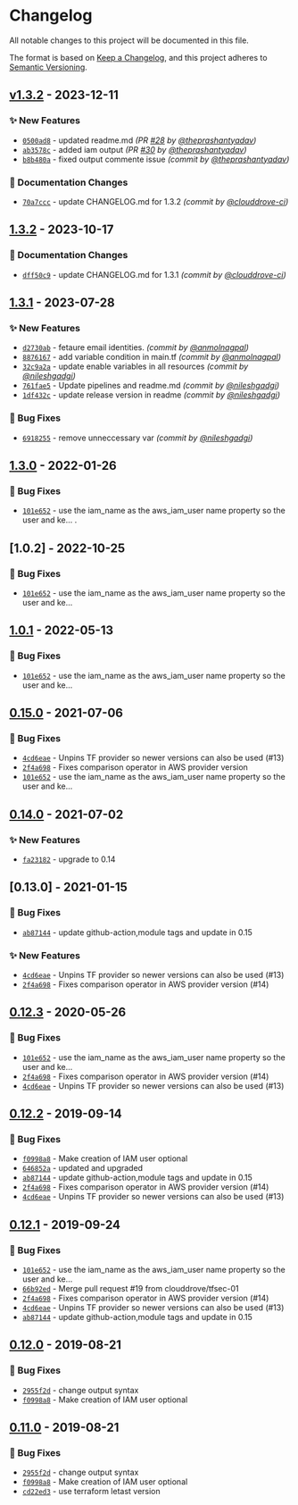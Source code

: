 # Changelog
All notable changes to this project will be documented in this file.

The format is based on [Keep a Changelog](https://keepachangelog.com/en/1.0.0/),
and this project adheres to [Semantic Versioning](https://semver.org/spec/v2.0.0.html).

## [v1.3.2] - 2023-12-11
### :sparkles: New Features
- [`0500ad8`](https://github.com/clouddrove/terraform-aws-ses/commit/0500ad83de5d0aac55f0ef89ed41c43003b6c4bc) - updated readme.md *(PR [#28](https://github.com/clouddrove/terraform-aws-ses/pull/28) by [@theprashantyadav](https://github.com/theprashantyadav))*
- [`ab3578c`](https://github.com/clouddrove/terraform-aws-ses/commit/ab3578c369498c57f96fdd1486883af3b99021ee) - added iam output *(PR [#30](https://github.com/clouddrove/terraform-aws-ses/pull/30) by [@theprashantyadav](https://github.com/theprashantyadav))*
- [`b8b480a`](https://github.com/clouddrove/terraform-aws-ses/commit/b8b480a42f7bc3eb8471a8339ee5cf8145b0369d) - fixed output commente issue *(commit by [@theprashantyadav](https://github.com/theprashantyadav))*

### :memo: Documentation Changes
- [`70a7ccc`](https://github.com/clouddrove/terraform-aws-ses/commit/70a7ccc627c856229d830240b4a9e04e574a10f9) - update CHANGELOG.md for 1.3.2 *(commit by [@clouddrove-ci](https://github.com/clouddrove-ci))*


## [1.3.2] - 2023-10-17
### :memo: Documentation Changes
- [`dff50c9`](https://github.com/clouddrove/terraform-aws-ses/commit/dff50c95658147a74e784380638b1238627499b3) - update CHANGELOG.md for 1.3.1 *(commit by [@clouddrove-ci](https://github.com/clouddrove-ci))*


## [1.3.1] - 2023-07-28
### :sparkles: New Features
- [`d2730ab`](https://github.com/clouddrove/terraform-aws-ses/commit/d2730ab00ac0a7f92c4fbf5583c45b045175e11c) - fetaure email identities. *(commit by [@anmolnagpal](https://github.com/anmolnagpal))*
- [`8876167`](https://github.com/clouddrove/terraform-aws-ses/commit/887616798b0f42b0fc7952d27477cb63513ad9f5) - add variable condition in main.tf *(commit by [@anmolnagpal](https://github.com/anmolnagpal))*
- [`32c9a2a`](https://github.com/clouddrove/terraform-aws-ses/commit/32c9a2a4f48f0fd5138cfff1b58a3034c44fab7b) - update enable variables in all resources *(commit by [@nileshgadgi](https://github.com/nileshgadgi))*
- [`761fae5`](https://github.com/clouddrove/terraform-aws-ses/commit/761fae5d7ccf85ecca272d91e059223419955bd9) - Update pipelines and readme.md *(commit by [@nileshgadgi](https://github.com/nileshgadgi))*
- [`1df432c`](https://github.com/clouddrove/terraform-aws-ses/commit/1df432c895d5479dbc7b4f9264639cb36559bc90) - update release version in readme *(commit by [@nileshgadgi](https://github.com/nileshgadgi))*

### :bug: Bug Fixes
- [`6918255`](https://github.com/clouddrove/terraform-aws-ses/commit/69182555192ab2a33afeb21048976b710a6c1557) - remove unneccessary var *(commit by [@nileshgadgi](https://github.com/nileshgadgi))*


## [1.3.0] - 2022-01-26
### :bug: Bug Fixes
- [`101e652`](https://github.com/clouddrove/terraform-aws-ses/commit/101e6529f47d4ceb167f04d36411aedfc984b6d9) - use the iam_name as the aws_iam_user name property so the user and ke… .


## [1.0.2] - 2022-10-25
### :bug: Bug Fixes
- [`101e652`](https://github.com/clouddrove/terraform-aws-ses/commit/101e6529f47d4ceb167f04d36411aedfc984b6d9) - use the iam_name as the aws_iam_user name property so the user and ke…

## [1.0.1] - 2022-05-13
### :bug: Bug Fixes
- [`101e652`](https://github.com/clouddrove/terraform-aws-ses/commit/101e6529f47d4ceb167f04d36411aedfc984b6d9) - use the iam_name as the aws_iam_user name property so the user and ke…

## [0.15.0] - 2021-07-06
### :bug: Bug Fixes
- [`4cd6eae`](https://github.com/clouddrove/terraform-aws-ses/commit/4cd6eae3cfe68c57d17da78fa8fb3bd38d24ebb7) - Unpins TF provider so newer versions can also be used (#13)
- [`2f4a698`](https://github.com/clouddrove/terraform-aws-ses/commit/2f4a69814c9ab94c6851df76f36ff313501f3df1) - Fixes comparison operator in AWS provider version
- [`101e652`](https://github.com/clouddrove/terraform-aws-ses/commit/101e6529f47d4ceb167f04d36411aedfc984b6d9) - use the iam_name as the aws_iam_user name property so the user and ke…

## [0.14.0] - 2021-07-02
### :sparkles: New Features
- [`fa23182`](https://github.com/clouddrove/terraform-aws-ses/commit/fa231822db32e07db31e9a2c0d68b96fccd3661e) - upgrade to 0.14

## [0.13.0] - 2021-01-15
### :bug: Bug Fixes
- [`ab87144`](https://github.com/clouddrove/terraform-aws-ses/commit/ab871449746f5a281080c150ac37cef31b04d3a3) - update github-action,module tags and update in 0.15


### :sparkles: New Features
- [`4cd6eae`](https://github.com/clouddrove/terraform-aws-ses/commit/4cd6eae3cfe68c57d17da78fa8fb3bd38d24ebb7) - Unpins TF provider so newer versions can also be used (#13)
- [`2f4a698`](https://github.com/clouddrove/terraform-aws-ses/commit/2f4a69814c9ab94c6851df76f36ff313501f3df1) - Fixes comparison operator in AWS provider version (#14)


## [0.12.3] - 2020-05-26
### :bug: Bug Fixes
- [`101e652`](https://github.com/clouddrove/terraform-aws-ses/commit/101e6529f47d4ceb167f04d36411aedfc984b6d9) - use the iam_name as the aws_iam_user name property so the user and ke…
- [`2f4a698`](https://github.com/clouddrove/terraform-aws-ses/commit/2f4a69814c9ab94c6851df76f36ff313501f3df1) - Fixes comparison operator in AWS provider version (#14)
- [`4cd6eae`](https://github.com/clouddrove/terraform-aws-ses/commit/4cd6eae3cfe68c57d17da78fa8fb3bd38d24ebb7) - Unpins TF provider so newer versions can also be used (#13)

## [0.12.2] - 2019-09-14
### :bug: Bug Fixes
- [`f0998a8`](https://github.com/clouddrove/terraform-aws-ses/commit/f0998a82159264abc5470ade6fd12204dc12029e) - Make creation of IAM user optional
- [`646852a`](https://github.com/clouddrove/terraform-aws-ses/commit/646852ad7ef9a858f8479f171ec67ad33590c78a) - updated and upgraded
- [`ab87144`](https://github.com/clouddrove/terraform-aws-ses/commit/ab871449746f5a281080c150ac37cef31b04d3a3) - update github-action,module tags and update in 0.15
- [`2f4a698`](https://github.com/clouddrove/terraform-aws-ses/commit/2f4a69814c9ab94c6851df76f36ff313501f3df1) - Fixes comparison operator in AWS provider version (#14)
- [`4cd6eae`](https://github.com/clouddrove/terraform-aws-ses/commit/4cd6eae3cfe68c57d17da78fa8fb3bd38d24ebb7) - Unpins TF provider so newer versions can also be used (#13)



## [0.12.1] - 2019-09-24
### :bug: Bug Fixes
- [`101e652`](https://github.com/clouddrove/terraform-aws-ses/commit/101e6529f47d4ceb167f04d36411aedfc984b6d9) - use the iam_name as the aws_iam_user name property so the user and ke…
- [`66b92ed`](https://github.com/clouddrove/terraform-aws-ses/commit/66b92ed5e9155329eac3a6149ec26d53ec6dffb5) - Merge pull request #19 from clouddrove/tfsec-01
- [`2f4a698`](https://github.com/clouddrove/terraform-aws-ses/commit/2f4a69814c9ab94c6851df76f36ff313501f3df1) - Fixes comparison operator in AWS provider version (#14)
- [`4cd6eae`](https://github.com/clouddrove/terraform-aws-ses/commit/4cd6eae3cfe68c57d17da78fa8fb3bd38d24ebb7) - Unpins TF provider so newer versions can also be used (#13)
- [`ab87144`](https://github.com/clouddrove/terraform-aws-ses/commit/ab871449746f5a281080c150ac37cef31b04d3a3) - update github-action,module tags and update in 0.15

## [0.12.0] - 2019-08-21
### :bug: Bug Fixes
- [`2955f2d`](https://github.com/clouddrove/terraform-aws-ses/commit/2955f2de0cf35346b4d5f99b55fa77360dcab9a6) - change output syntax
- [`f0998a8`](https://github.com/clouddrove/terraform-aws-ses/commit/f0998a82159264abc5470ade6fd12204dc12029e) - Make creation of IAM user optional


## [0.11.0] - 2019-08-21
### :bug: Bug Fixes
- [`2955f2d`](https://github.com/clouddrove/terraform-aws-ses/commit/2955f2de0cf35346b4d5f99b55fa77360dcab9a6) - change output syntax
- [`f0998a8`](https://github.com/clouddrove/terraform-aws-ses/commit/f0998a82159264abc5470ade6fd12204dc12029e) - Make creation of IAM user optional
- [`cd22ed3`](https://github.com/clouddrove/terraform-aws-ses/commit/cd22ed36ef5b84931e21ed0deb56dcaea1623137) - use terraform letast version




[0.11.0]: https://github.com/clouddrove/terraform-aws-ses/compare/0.11.0...master
[0.12.0]: https://github.com/clouddrove/terraform-aws-ses/compare/0.12.0...master
[0.12.1]: https://github.com/clouddrove/terraform-aws-ses/compare/0.12.1...master
[0.12.2]: https://github.com/clouddrove/terraform-aws-ses/compare/0.12.2...master
[0.12.3]: https://github.com/clouddrove/terraform-aws-ses/compare/0.12.3...master
[0.14.0]: https://github.com/clouddrove/terraform-aws-ses/compare/0.13.0...master
[0.15.0]: https://github.com/clouddrove/terraform-aws-ses/compare/0.14.0...master
[1.0.1]:  https://github.com/clouddrove/terraform-aws-ses/compare/0.15.0...master
[1.3.0]:  https://github.com/clouddrove/terraform-aws-ses/compare/1.3.0...master

[1.3.1]: https://github.com/clouddrove/terraform-aws-ses/compare/1.3.0...1.3.1
[1.3.2]: https://github.com/clouddrove/terraform-aws-ses/compare/1.3.1...1.3.2
[v1.3.2]: https://github.com/clouddrove/terraform-aws-ses/compare/1.3.2...v1.3.2
